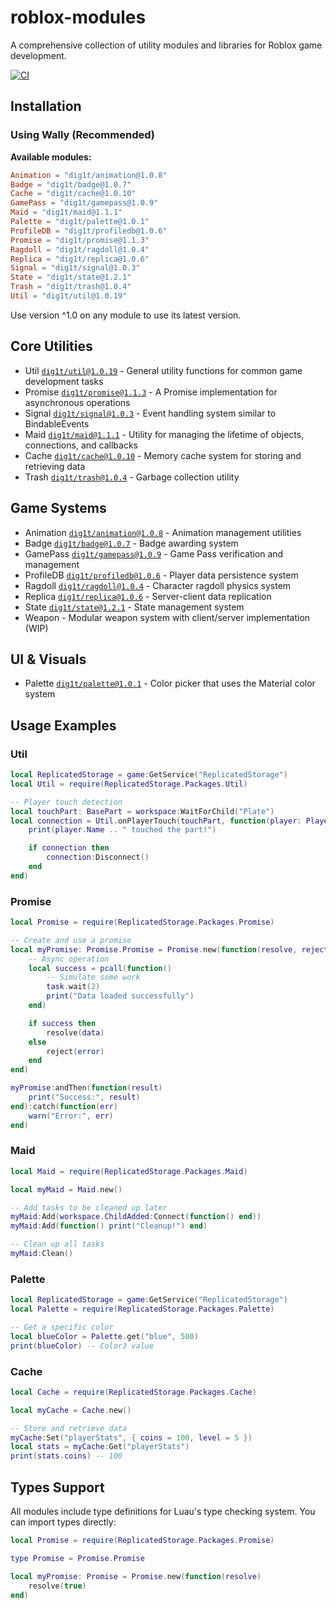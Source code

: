 # roblox-modules

A comprehensive collection of utility modules and libraries for Roblox game development.

[![CI](https://github.com/dig1t/roblox-modules/actions/workflows/ci.yml/badge.svg?branch=main)](https://github.com/dig1t/roblox-modules/actions/workflows/ci.yml)

## Installation

### Using Wally (Recommended)

**Available modules:**
```toml
Animation = "dig1t/animation@1.0.8"
Badge = "dig1t/badge@1.0.7"
Cache = "dig1t/cache@1.0.10"
GamePass = "dig1t/gamepass@1.0.9"
Maid = "dig1t/maid@1.1.1"
Palette = "dig1t/palette@1.0.1"
ProfileDB = "dig1t/profiledb@1.0.6"
Promise = "dig1t/promise@1.1.3"
Ragdoll = "dig1t/ragdoll@1.0.4"
Replica = "dig1t/replica@1.0.6"
Signal = "dig1t/signal@1.0.3"
State = "dig1t/state@1.2.1"
Trash = "dig1t/trash@1.0.4"
Util = "dig1t/util@1.0.19"
```

Use version ^1.0 on any module to use its latest version.

## Core Utilities
- Util [`dig1t/util@1.0.19`](https://dig1t.github.io/roblox-modules/api/Util) - General utility functions for common game development tasks
- Promise [`dig1t/promise@1.1.3`](https://dig1t.github.io/roblox-modules/api/Promise) - A Promise implementation for asynchronous operations
- Signal [`dig1t/signal@1.0.3`](https://dig1t.github.io/roblox-modules/api/Signal) - Event handling system similar to BindableEvents
- Maid [`dig1t/maid@1.1.1`](https://dig1t.github.io/roblox-modules/api/Maid) - Utility for managing the lifetime of objects, connections, and callbacks
- Cache [`dig1t/cache@1.0.10`](https://dig1t.github.io/roblox-modules/api/Cache) - Memory cache system for storing and retrieving data
- Trash [`dig1t/trash@1.0.4`](https://dig1t.github.io/roblox-modules/api/Trash) - Garbage collection utility

## Game Systems
- Animation [`dig1t/animation@1.0.8`](https://dig1t.github.io/roblox-modules/api/Animation) - Animation management utilities
- Badge [`dig1t/badge@1.0.7`](https://dig1t.github.io/roblox-modules/api/Badge) - Badge awarding system
- GamePass [`dig1t/gamepass@1.0.9`](https://dig1t.github.io/roblox-modules/api/GamePass) - Game Pass verification and management
- ProfileDB [`dig1t/profiledb@1.0.6`](https://dig1t.github.io/roblox-modules/api/ProfileDB) - Player data persistence system
- Ragdoll [`dig1t/ragdoll@1.0.4`](https://dig1t.github.io/roblox-modules/api/Ragdoll) - Character ragdoll physics system
- Replica [`dig1t/replica@1.0.6`](https://dig1t.github.io/roblox-modules/api/Replica) - Server-client data replication
- State [`dig1t/state@1.2.1`](https://dig1t.github.io/roblox-modules/api/State) - State management system
- Weapon - Modular weapon system with client/server implementation (WIP)

## UI & Visuals
- Palette [`dig1t/palette@1.0.1`](https://dig1t.github.io/roblox-modules/api/Palette) - Color picker that uses the Material color system

## Usage Examples

### Util

```lua
local ReplicatedStorage = game:GetService("ReplicatedStorage")
local Util = require(ReplicatedStorage.Packages.Util)

-- Player touch detection
local touchPart: BasePart = workspace:WaitForChild("Plate")
local connection = Util.onPlayerTouch(touchPart, function(player: Player)
    print(player.Name .. " touched the part!")

    if connection then
        connection:Disconnect()
    end
end)
```

### Promise

```lua
local Promise = require(ReplicatedStorage.Packages.Promise)

-- Create and use a promise
local myPromise: Promise.Promise = Promise.new(function(resolve, reject)
    -- Async operation
    local success = pcall(function()
        -- Simulate some work
        task.wait(2)
        print("Data loaded successfully")
    end)

    if success then
        resolve(data)
    else
        reject(error)
    end
end)

myPromise:andThen(function(result)
    print("Success:", result)
end):catch(function(err)
    warn("Error:", err)
end)
```

### Maid

```lua
local Maid = require(ReplicatedStorage.Packages.Maid)

local myMaid = Maid.new()

-- Add tasks to be cleaned up later
myMaid:Add(workspace.ChildAdded:Connect(function() end))
myMaid:Add(function() print("Cleanup!") end)

-- Clean up all tasks
myMaid:Clean()
```

### Palette

```lua
local ReplicatedStorage = game:GetService("ReplicatedStorage")
local Palette = require(ReplicatedStorage.Packages.Palette)

-- Get a specific color
local blueColor = Palette.get("blue", 500)
print(blueColor) -- Color3 value
```

### Cache

```lua
local Cache = require(ReplicatedStorage.Packages.Cache)

local myCache = Cache.new()

-- Store and retrieve data
myCache:Set("playerStats", { coins = 100, level = 5 })
local stats = myCache:Get("playerStats")
print(stats.coins) -- 100
```

## Types Support

All modules include type definitions for Luau's type checking system. You can import types directly:

```lua
local Promise = require(ReplicatedStorage.Packages.Promise)

type Promise = Promise.Promise

local myPromise: Promise = Promise.new(function(resolve)
    resolve(true)
end)
```
